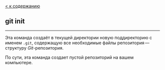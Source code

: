 [< к содержанию](./readme.md)

## git init
---


Эта команда создаёт в текущей директории новую поддиректорию с именем `.git`, содержащую все необходимые файлы репозитория — структуру *Git*-репозитория.

По сути, эта команда создает пустой репозиторий на вашем компьютере.
